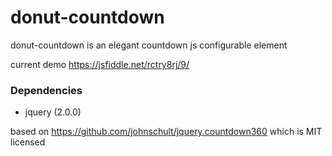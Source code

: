 # donut-countdown
donut-countdown is an elegant countdown js configurable element

current demo https://jsfiddle.net/rctry8rj/9/

### Dependencies
 - jquery (2.0.0)

based on https://github.com/johnschult/jquery.countdown360 which is MIT licensed
